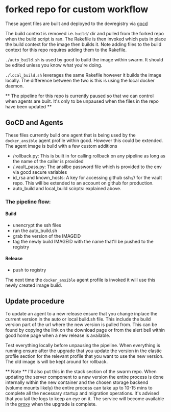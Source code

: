 # forked repo for custom workflow

These agent files are built and deployed to the devregistry via [gocd](https://devcd.arnoldclark.com)

The build context is removed i.e. `build/` dir and pulled from the forked repo when the build script is ran. The Rakefile is then invoked which puts in place the build context for the image then builds it. Note adding files to the build context for this repo requires adding them to the Rakefile.

`./auto_build.sh` is used by gocd to build the image within swarm. It should be edited unless you know what you're doing. 

`./local_build.sh` leverages the same Rakefile however it builds the image locally. The difference between the two is this is using the local docker daemon.

** The pipeline for this repo is currently paused so that we can control when agents are built. It's only to be unpaused when the files in the repo have been updated **

## GoCD and Agents

These files currently build one agent that is being used by the `docker_ansible` agent profile within gocd. However this could be extended. The agent image is build with a few custom additions

- /rollback.py: This is built in for calling rollback on any pipeline as long as the name of the caller is provided
- /.vault_pass.py: The ansilbe password file which is provided to the env via gocd secure variables
- id_rsa and known_hosts: A key for accessing github ssh:// for the vault repo. This will be extended to an account on github for production.
- auto_build and local_build scirpts: explained above. 

### The pipeline flow:

#### Build
- unencrypt the ssh files
- run the auto_build.sh
- grab the version of the IMAGEID
- tag the newly build IMAGEID with the name that'll be pushed to the registry
#### Release
- push to registry

The next time the `docker_ansible` agent profile is invoked it will use this newly created image build.

## Update procedure

To update an agent to a new release ensure that you change inplace the current version in the auto or local build.sh file. This include the build version part of the url where the new version is pulled from. This can be found by copying the link on the download page or from the alert bell within gocd home page when a new release is available. 

Test everything locally before unpausing the pipeline. When everything is running ensure after the upgrade that you update the version in the elastic profile section for the relevant profile that you want to use the new version. The old image is will be kept around for rollback.

** Note ** I'll also put this in the stack section of the swarm repo. When updating the server component to a new version the entire process is done internally within the new container and the chosen storage backend (volume mounts likely) the entire process can take up to 10-15 mins to complete all the necessary startup and migration operations. It's advised that you tail the logs to keep an eye on it. The service will become available in the [proxy](https://intprx.arnoldclark.com:4443/stats?admin) when the upgrade is complete. 
